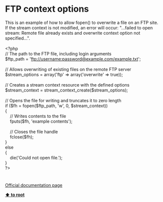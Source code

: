 # FTP context options




<div class="phpcode"><span class="html">
This is an example of how to allow fopen() to overwrite a file on an FTP site. If the stream context is not modified, an error will occur: &quot;...failed to open stream: Remote file already exists and overwrite context option not specified...&quot;.<br><br><span class="default">&lt;?php<br></span><span class="comment">// The path to the FTP file, including login arguments<br></span><span class="default">$ftp_path </span><span class="keyword">= </span><span class="string">&apos;<a href="ftp://username:password@example.com/example.txt" rel="nofollow" target="_blank">ftp://username:password@example.com/example.txt</a>&apos;</span><span class="keyword">;<br><br></span><span class="comment">// Allows overwriting of existing files on the remote FTP server<br></span><span class="default">$stream_options </span><span class="keyword">= array(</span><span class="string">&apos;ftp&apos; </span><span class="keyword">=&gt; array(</span><span class="string">&apos;overwrite&apos; </span><span class="keyword">=&gt; </span><span class="default">true</span><span class="keyword">));<br><br></span><span class="comment">// Creates a stream context resource with the defined options<br></span><span class="default">$stream_context </span><span class="keyword">= </span><span class="default">stream_context_create</span><span class="keyword">(</span><span class="default">$stream_options</span><span class="keyword">);<br><br></span><span class="comment">// Opens the file for writing and truncates it to zero length <br></span><span class="keyword">if (</span><span class="default">$fh </span><span class="keyword">= </span><span class="default">fopen</span><span class="keyword">(</span><span class="default">$ftp_path</span><span class="keyword">, </span><span class="string">&apos;w&apos;</span><span class="keyword">, </span><span class="default">0</span><span class="keyword">, </span><span class="default">$stream_context</span><span class="keyword">))<br>{<br>&#xA0; &#xA0; </span><span class="comment">// Writes contents to the file<br>&#xA0; &#xA0; </span><span class="default">fputs</span><span class="keyword">(</span><span class="default">$fh</span><span class="keyword">, </span><span class="string">&apos;example contents&apos;</span><span class="keyword">);<br>&#xA0; &#xA0; <br>&#xA0; &#xA0; </span><span class="comment">// Closes the file handle<br>&#xA0; &#xA0; </span><span class="default">fclose</span><span class="keyword">(</span><span class="default">$fh</span><span class="keyword">);<br>}<br>else<br>{<br>&#xA0; &#xA0; die(</span><span class="string">&apos;Could not open file.&apos;</span><span class="keyword">);<br>}<br></span><span class="default">?&gt;</span>
</span>
</div>
  

#

[Official documentation page](https://www.php.net/manual/en/context.ftp.php)

**[⬆ to root](/)**